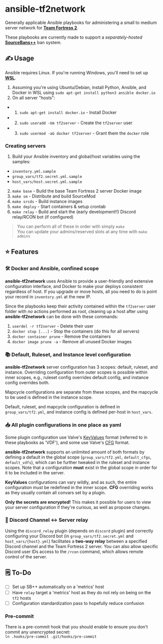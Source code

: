 # ansible-tf2network

Generally applicable Ansible playbooks for administering a small to medium server network for [**Team Fortress 2**](https://www.teamfortress.com/).<br/>

These playbooks are currently made to support a *separately-hosted* [**SourceBans++**](https://sbpp.github.io/) ban system.

## ✍️ Usage

Ansible requires Linux. If you're running Windows, you'll need to set up **[WSL](https://learn.microsoft.com/en-us/windows/wsl/install)**.

1. Assuming you're using Ubuntu/Debian, install Python, Ansible, and Docker in WSL using `sudo apt-get install python3 ansible docker.io`
2. On all server "hosts":
- 1. `sudo apt-get install docker.io` - Install Docker
- 2. `sudo useradd -Um tf2server` - Create the `tf2server` user
- 3. `sudo usermod -aG docker tf2server` - Grant them the `docker` role

### Creating servers
1. Build your Ansible inventory and global/host variables using the samples:
* `inventory.yml.sample`
* `group_vars/tf2.secret.yml.sample`
* `host_vars/host.secret.yml.sample`
2. `make base` - Build the base Team Fortress 2 server Docker image
3. `make sm` - Distribute and build SourceMod
4. `make srcds` - Build instance images
5. `make deploy` - Start containers & setup crontab
6. `make relay` - Build and start the (early development!!) Discord relay/RCON bot (if configured)
> You can perform all of these in order with simply `make`<br/>
> You can update your admins/reserved slots at any time with `make admins`

## ⭐ Features

### 🛠️ Docker and Ansible, confined scope
**ansible-tf2network** uses Ansible to provide a user-friendly and extensive configuration interface, and Docker to make your deploys consistent regardless of host. If you upgrade or move hosts, all you need to do is point your record in `inventory.yml` at the new IP.

Since the playbooks keep their activity contained within the `tf2server` user folder with *no* actions performed as root, cleaning up a host after using **ansible-tf2network** can be done with these commands:
1. `userdel -r tf2server` - Delete their user
2. `docker stop [...]` - Stop the containers (do this for all servers)
3. `docker container prune` - Remove the containers
4. `docker image prune -a` - Remove all unused Docker images

### 📚 Default, Ruleset, and Instance level configuration
**ansible-tf2network** server configuration has 3 scopes: default, ruleset, and instance. Overriding configuration from outer scopes is possible within inner scopes, e.g., ruleset config overrides default config, and instance config overrides both.

Mapcycle configurations are separate from these scopes, and the mapcycle to be used is defined in the instance scope.

Default, ruleset, and mapcycle configuration is defined in `group_vars/tf2.yml`, and instance config is defined per-host in `host_vars`.

### 📥 All plugin configurations in one place as yaml
Some plugin configuration use Valve's [KeyValues](https://developer.valvesoftware.com/wiki/KeyValues) format (referred to in these playbooks as 'VDF'), and some use Valve's [CFG](https://developer.valvesoftware.com/wiki/CFG) format.

**ansible-tf2network** supports an unlimited amount of both formats by defining a default in the global scope (`group_vars/tf2.yml`, `default_cfgs`, `default_vdfs`), which can be further tweaked in the ruleset and instance scopes. Note that a configuration **must** exist in the global scope in order for it to be included in the server.

**KeyValues** configurations can vary wildly, and as such, the entire configuration must be redefined in the inner scope. **CFG** overriding works as they usually contain all convars set by a plugin.

**Only the secrets are encrypted!** This makes it possible for users to view your server configuration if they're curious, as well as propose changes.

### 💬 Discord Channel <-> Server relay
Using the `discord_relay` plugin (depends on `discord` plugin) and correctly configuring your Discord bot (in `group_vars/tf2.secret.yml` and `host_vars/{host}.yml`) facilitates a **two-way relay** between a specified Discord channel and the Team Fortress 2 server. You can also allow specific Discord user IDs access to the `/rcon` command, which allows remote control of the server.

## 🗒️ To-Do

- [ ] Set up SB++ automatically on a 'metrics' host
- [ ] Have `relay` target a 'metrics' host as they do not rely on being on the `tf2` hosts
- [ ] Configuration standardization pass to hopefully reduce confusion

### Pre-commit
There is a pre-commit hook that you should enable to ensure you don't commit any unencrypted secret:<br/>
`ln .hooks/pre-commit .git/hooks/pre-commit`
